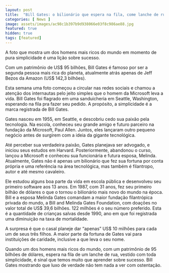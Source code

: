 ```yaml
---
layout: post
title:  "Bill Gates: o bilionário que espera na fila, come lanche de rua e veste roupa simples"
categories: [ News ]
image: assets/images/ac98c1b397b9d938066e03f8c986ae88.jpg
featured: true
hidden: true
tags: [featured]
---
```


A foto que mostra um dos homens mais ricos do mundo em momento de pura simplicidade é uma lição sobre sucesso.

Com um patrimônio de US$ 95 bilhões, Bill Gates é famoso por ser a segunda pessoa mais rica do planeta, atualmente atrás apenas de Jeff Bezos da Amazon (US$ 142,3 bilhões).

Esta semana uma foto começou a circular nas redes sociais e chamou a atenção dos internautas pelo jeito simples que o homem da Microsoft leva a vida. Bill Gates foi flagrado em uma sanduicheria em Seattle, Washington, esperando na fila pra fazer seu pedido. A propósito, a simplicidade é a marca registrada de Bill Gates.

Gates nasceu em 1955, em Seattle, e descobriu cedo sua paixão pela tecnologia. Na escola, conheceu seu grande amigo e futuro parceiro na fundação da Microsoft, Paul Allen. Juntos, eles lançaram outro pequeno negócio antes de surgirem com a ideia da gigante tecnológica.

<script async src="https://pagead2.googlesyndication.com/pagead/js/adsbygoogle.js"></script>
<!-- Informat -->
<ins class="adsbygoogle"
     style="display:block"
     data-ad-client="ca-pub-2838251107855362"
     data-ad-slot="2327980059"
     data-ad-format="auto"
     data-full-width-responsive="true"></ins>
<script>
(adsbygoogle = window.adsbygoogle || []).push({});
</script>

Até perceber sua verdadeira paixão, Gates planejava ser advogado, e iniciou seus estudos em Harvard. Posteriormente, abandonou o curso, lançou a Microsoft e conheceu sua funcionária e futura esposa, Melinda. Atualmente, Gates não é apenas um bilionário que fez sua fortuna por conta própria e uma referência na área tecnológica, mas também é filantropo, autor e até mesmo cavaleiro.

Ele estudou alguns boa parte da vida em escola pública e desenvolveu seu primeiro software aos 13 anos. Em 1987, com 31 anos, fez seu primeiro bilhão de dólares o que o tornou o bilionário mais novo do mundo na época. Bill e a esposa Melinda Gates comandam a maior fundação filantrópica privada do mundo, a Bill and Melinda Gates Foundation, com doações no valor total de US$ 39,6 bilhões. 122 milhões é o seu número preferido. Esta é a quantidade de crianças salvas desde 1990, ano em que foi registrada uma diminuição na taxa de mortalidade.

A surpresa é que o casal planeje dar “apenas” US$ 10 milhões para cada um de seus três filhos. A maior parte da fortuna de Gates vai para instituições de caridade, inclusive a que leva o seu nome.

‪Quando um dos homens mais ricos do mundo, com um patrimônio de 95 bilhões de dólares, espera na fila de um lanche de rua, vestido com toda simplicidade, é sinal que temos muito que aprender sobre sucesso. Bill Gates mostrando que luxo de verdade não tem nada a ver com ostentação.

<div id="46254-28"><script src="//ads.themoneytizer.com/s/gen.js?type=28"></script><script src="//ads.themoneytizer.com/s/requestform.js?siteId=46254&formatId=28"></script></div>
